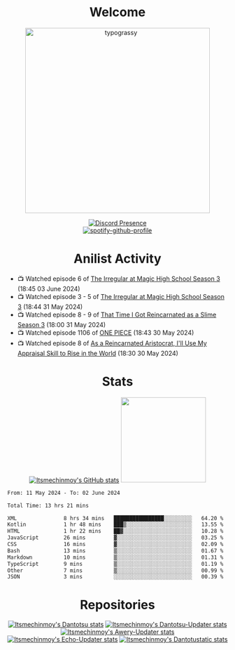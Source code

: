<div align="center">

# Welcome
<a href="https://github.com/kawarimidoll/typograssy">
    <img alt="typograssy" src="https://typograssy.deno.dev/api?text=%E3%82%88%E3%81%86%E3%81%93%E3%81%9D%E3%81%BF%E3%81%AA%E3%81%95%E3%82%93%20-%20Itsmechinmoy--&&l0=none&l1=82d9d0&l2=027353&l3=038c4c&l4=01402e&bg=none&frame=none&speed=100&comment=" width="421.99">
</a>

[![Discord Presence](https://lanyard.cnrad.dev/api/523539866311720963?theme=dark&bg=Oe1116&animated=false&hideDiscrim=true&borderRadius=30px&hideActivity=whenNotUsed)](https://discord.com/users/523539866311720963)<br>
[![spotify-github-profile](https://spotify-github-profile.vercel.app/api/view?uid=31zczwoe3obxakjgkio7anubhkaq&cover_image=true&theme=novatorem&show_offline=true&background_color=121212&interchange=false&bar_color=53b14f&bar_color=ffffff&bar_color_cover=false)](https://spotify-github-profile.vercel.app/api/view?uid=31zczwoe3obxakjgkio7anubhkaq&redirect=true)
</div>

<div align="center">

# Anilist Activity
</div>
<!-- ANILIST_ACTIVITY:start -->

-   📺 Watched episode 6 of [The Irregular at Magic High School Season 3](https://anilist.co/anime/143271) (18:45 03 June 2024)
-   📺 Watched episode 3 - 5 of [The Irregular at Magic High School Season 3](https://anilist.co/anime/143271) (18:44 31 May 2024)
-   📺 Watched episode 8 - 9 of [That Time I Got Reincarnated as a Slime Season 3](https://anilist.co/anime/156822) (18:00 31 May 2024)
-   📺 Watched episode 1106 of [ONE PIECE](https://anilist.co/anime/21) (18:43 30 May 2024)
-   📺 Watched episode 8 of [As a Reincarnated Aristocrat, I'll Use My Appraisal Skill to Rise in the World](https://anilist.co/anime/164702) (18:30 30 May 2024)

<!-- ANILIST_ACTIVITY:end -->
<div align="center">
    
# Stats
[![Itsmechinmoy's GitHub stats](https://github-readme-stats.vercel.app/api?username=itsmechinmoy&show_icons=true&theme=algolia)](https://github.com/anuraghazra/github-readme-stats)
<img src="https://github-readme-stackoverflow.vercel.app/?userID=25004176&theme=dark" height="194"/>
</div>
<!--START_SECTION:waka-->

```txt
From: 11 May 2024 - To: 02 June 2024

Total Time: 13 hrs 21 mins

XML               8 hrs 34 mins   ████████████████░░░░░░░░░   64.20 %
Kotlin            1 hr 48 mins    ███▒░░░░░░░░░░░░░░░░░░░░░   13.55 %
HTML              1 hr 22 mins    ██▓░░░░░░░░░░░░░░░░░░░░░░   10.28 %
JavaScript        26 mins         ▓░░░░░░░░░░░░░░░░░░░░░░░░   03.25 %
CSS               16 mins         ▓░░░░░░░░░░░░░░░░░░░░░░░░   02.09 %
Bash              13 mins         ▒░░░░░░░░░░░░░░░░░░░░░░░░   01.67 %
Markdown          10 mins         ▒░░░░░░░░░░░░░░░░░░░░░░░░   01.31 %
TypeScript        9 mins          ▒░░░░░░░░░░░░░░░░░░░░░░░░   01.19 %
Other             7 mins          ▒░░░░░░░░░░░░░░░░░░░░░░░░   00.99 %
JSON              3 mins          ░░░░░░░░░░░░░░░░░░░░░░░░░   00.39 %
```

<!--END_SECTION:waka-->
<div align="center">

# Repositories
[![Itsmechinmoy's Dantotsu stats](https://github-readme-stats.vercel.app/api/pin/?username=itsmechinmoy&repo=dantotsu&show_icons=true&theme=algolia&description_lines_count=1)](https://github.com/itsmechinmoy/dantotsu)
[![Itsmechinmoy's Dantotsu-Updater stats](https://github-readme-stats.vercel.app/api/pin/?username=itsmechinmoy&repo=dantotsu-updater&show_icons=true&theme=algolia&description_lines_count=1)](https://github.com/itsmechinmoy/dantotsu-updater)
[![Itsmechinmoy's Awery-Updater stats](https://github-readme-stats.vercel.app/api/pin/?username=itsmechinmoy&repo=awery-updater&show_icons=true&theme=algolia&description_lines_count=1)](https://github.com/itsmechinmoy/awery-updater)
[![Itsmechinmoy's Echo-Updater stats](https://github-readme-stats.vercel.app/api/pin/?username=itsmechinmoy&repo=echo-updater&show_icons=true&theme=algolia&description_lines_count=1)](https://github.com/itsmechinmoy/echo-updater)
[![Itsmechinmoy's Dantotustatic stats](https://github-readme-stats.vercel.app/api/pin/?username=itsmechinmoy&repo=dantotustatic&show_icons=true&theme=algolia&description_lines_count=1)](https://github.com/itsmechinmoy/dantotustatic)
</div>
